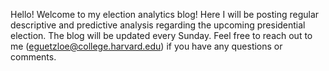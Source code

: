 Hello! Welcome to my election analytics blog! Here I will be posting regular descriptive and predictive analysis regarding the upcoming presidential election. The blog will be updated every Sunday. Feel free to reach out to me (eguetzloe@college.harvard.edu) if you have any questions or comments.
